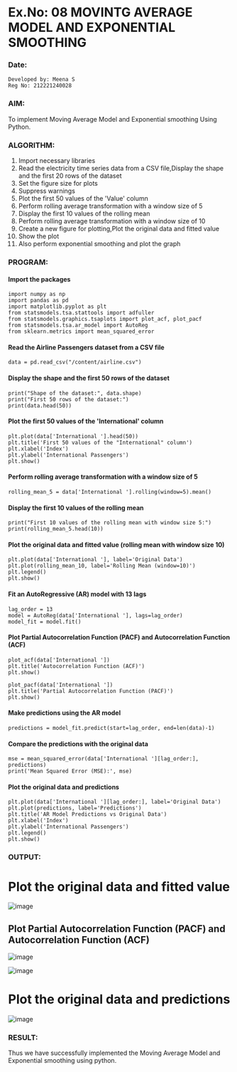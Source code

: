 # Ex.No: 08     MOVINTG AVERAGE MODEL AND EXPONENTIAL SMOOTHING
### Date: 
```
Developed by: Meena S
Reg No: 212221240028
```

### AIM:
To implement Moving Average Model and Exponential smoothing Using Python.
### ALGORITHM:
1. Import necessary libraries
2. Read the electricity time series data from a CSV file,Display the shape and the first 20 rows of the dataset
3. Set the figure size for plots
4. Suppress warnings
5. Plot the first 50 values of the 'Value' column
6. Perform rolling average transformation with a window size of 5
7. Display the first 10 values of the rolling mean
8. Perform rolling average transformation with a window size of 10
9. Create a new figure for plotting,Plot the original data and fitted value
10. Show the plot
11. Also perform exponential smoothing and plot the graph
### PROGRAM:
#### Import the packages
```
import numpy as np
import pandas as pd
import matplotlib.pyplot as plt
from statsmodels.tsa.stattools import adfuller
from statsmodels.graphics.tsaplots import plot_acf, plot_pacf
from statsmodels.tsa.ar_model import AutoReg
from sklearn.metrics import mean_squared_error
```
#### Read the Airline Passengers dataset from a CSV file
```
data = pd.read_csv("/content/airline.csv")
```
#### Display the shape and the first 50 rows of the dataset
```
print("Shape of the dataset:", data.shape)
print("First 50 rows of the dataset:")
print(data.head(50))
```
#### Plot the first 50 values of the 'International' column
```
plt.plot(data['International '].head(50))
plt.title('First 50 values of the "International" column')
plt.xlabel('Index')
plt.ylabel('International Passengers')
plt.show()
```
#### Perform rolling average transformation with a window size of 5
```
rolling_mean_5 = data['International '].rolling(window=5).mean()
```
#### Display the first 10 values of the rolling mean
```
print("First 10 values of the rolling mean with window size 5:")
print(rolling_mean_5.head(10))
```
#### Plot the original data and fitted value (rolling mean with window size 10)
```
plt.plot(data['International '], label='Original Data')
plt.plot(rolling_mean_10, label='Rolling Mean (window=10)')
plt.legend()
plt.show()
```
#### Fit an AutoRegressive (AR) model with 13 lags
```
lag_order = 13
model = AutoReg(data['International '], lags=lag_order)
model_fit = model.fit()
```
#### Plot Partial Autocorrelation Function (PACF) and Autocorrelation Function (ACF)
```
plot_acf(data['International '])
plt.title('Autocorrelation Function (ACF)')
plt.show()

plot_pacf(data['International '])
plt.title('Partial Autocorrelation Function (PACF)')
plt.show()
```
#### Make predictions using the AR model
```
predictions = model_fit.predict(start=lag_order, end=len(data)-1)
```
#### Compare the predictions with the original data
```
mse = mean_squared_error(data['International '][lag_order:], predictions)
print('Mean Squared Error (MSE):', mse)
```
#### Plot the original data and predictions
```
plt.plot(data['International '][lag_order:], label='Original Data')
plt.plot(predictions, label='Predictions')
plt.title('AR Model Predictions vs Original Data')
plt.xlabel('Index')
plt.ylabel('International Passengers')
plt.legend()
plt.show()
```

### OUTPUT:

# Plot the original data and fitted value

![image](https://github.com/Pavan-Gv/TSA_EXP8/assets/94827772/14b17dad-6b02-47dc-861e-82fdda749065)

## Plot Partial Autocorrelation Function (PACF) and Autocorrelation Function (ACF)

![image](https://github.com/Pavan-Gv/TSA_EXP8/assets/94827772/a83bef6c-a915-45cf-a726-40adefdf50dc)

![image](https://github.com/Pavan-Gv/TSA_EXP8/assets/94827772/18ac6f4b-e075-4fe2-a230-1671482233c9)

# Plot the original data and predictions

![image](https://github.com/Pavan-Gv/TSA_EXP8/assets/94827772/98339c25-f6b1-4a97-8ac3-4d0a20ae4595)


### RESULT:
Thus we have successfully implemented the Moving Average Model and Exponential smoothing using python.
